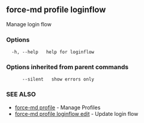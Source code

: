 ## force-md profile loginflow

Manage login flow

### Options

```
  -h, --help   help for loginflow
```

### Options inherited from parent commands

```
      --silent   show errors only
```

### SEE ALSO

* [force-md profile](force-md_profile.md)	 - Manage Profiles
* [force-md profile loginflow edit](force-md_profile_loginflow_edit.md)	 - Update login flow

